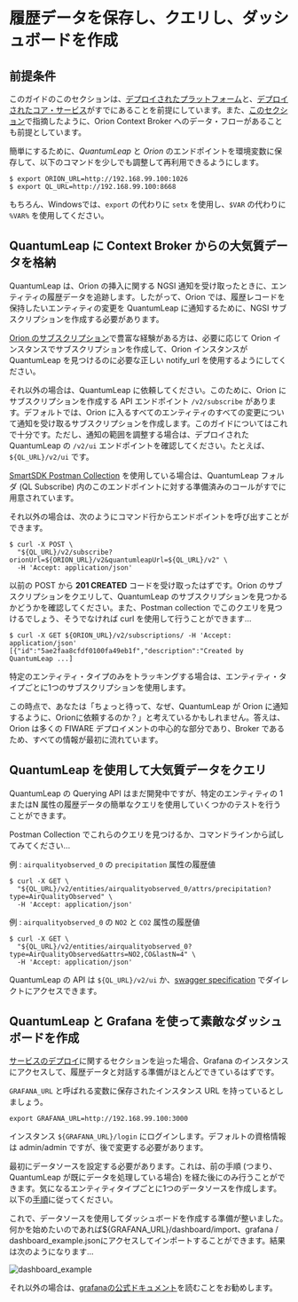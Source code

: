 # 履歴データを保存し、クエリし、ダッシュボードを作成

## 前提条件

このガイドのこのセクションは、[デプロイされたプラットフォーム](../platform/swarmcluster/)と、[デプロイされたコア・サービス](../platform/deployservices/)がすでにあることを前提にしています。また、[このセクション](contextbroker/)で指摘したように、Orion Context Broker へのデータ・フローがあることも前提としています。

簡単にするために、*QuantumLeap* と *Orion* のエンドポイントを環境変数に保存して、以下のコマンドを少しでも調整して再利用できるようにします。

```
$ export ORION_URL=http://192.168.99.100:1026
$ export QL_URL=http://192.168.99.100:8668
```

もちろん、Windowsでは、`export` の代わりに `setx` を使用し、`$VAR` の代わりに `%VAR%` を使用してください。

## QuantumLeap に Context Broker からの大気質データを格納

QuantumLeap は、Orion の挿入に関する NGSI 通知を受け取ったときに、エンティティの履歴データを追跡します。したがって、Orion では、履歴レコードを保持したいエンティティの変更を QuantumLeap に通知するために、NGSI サブスクリプションを作成する必要があります。

[Orion のサブスクリプション](http://fiware-orion.readthedocs.io/en/latest/user/walkthrough_apiv2/index.html#subscriptions)で豊富な経験がある方は、必要に応じて Orion インスタンスでサブスクリプションを作成して、Orion インスタンスが QuantumLeap を見つけるのに必要な正しい notify_url を使用するようにしてください。

それ以外の場合は、QuantumLeap に依頼してください。このために、Orion にサブスクリプションを作成する API エンドポイント `/v2/subscribe` があります。デフォルトでは、Orion に入るすべてのエンティティのすべての変更について通知を受け取るサブスクリプションを作成します。このガイドについてはこれで十分です。ただし、通知の範囲を調整する場合は、デプロイされた QuantumLeap の `/v2/ui` エンドポイントを確認してください。たとえば、`${QL_URL}/v2/ui` です。

[SmartSDK Postman Collection](https://github.com/smartsdk/smartsdk-recipes/blob/master/recipes/tools/postman_collection.json) を使用している場合は、QuantumLeap フォルダ (QL Subscribe) 内のこのエンドポイントに対する準備済みのコールがすでに用意されています。

それ以外の場合は、次のようにコマンド行からエンドポイントを呼び出すことができます。

```
$ curl -X POST \
  "${QL_URL}/v2/subscribe?orionUrl=${ORION_URL}/v2&quantumleapUrl=${QL_URL}/v2" \
  -H 'Accept: application/json'
```

以前の POST から **201 CREATED** コードを受け取ったはずです。Orion のサブスクリプションをクエリして、QuantumLeap のサブスクリプションを見つかるかどうかを確認してください。また、Postman collection でこのクエリを見つけるでしょう、そうでなければ curl を使用して行うことができます...

```
$ curl -X GET ${ORION_URL}/v2/subscriptions/ -H 'Accept: application/json'
[{"id":"5ae2faa8cfdf0100fa49eb1f","description":"Created by QuantumLeap ...]
```

特定のエンティティ・タイプのみをトラッキングする場合は、エンティティ・タイプごとに1つのサブスクリプションを使用します。

この時点で、あなたは「ちょっと待って、なぜ、QuantumLeap が Orion に通知するように、Orionに依頼するのか？」と考えているかもしれません。答えは、Orion は多くの FIWARE デプロイメントの中心的な部分であり、Broker であるため、すべての情報が最初に流れています。

## QuantumLeap を使用して大気質データをクエリ

QuantumLeap の Querying API はまだ開発中ですが、特定のエンティティの 1またはN 属性の履歴データの簡単なクエリを使用していくつかのテストを行うことができます。

Postman Collection でこれらのクエリを見つけるか、コマンドラインから試してみてください...

例 : `airqualityobserved_0` の `precipitation` 属性の履歴値

```
$ curl -X GET \
  "${QL_URL}/v2/entities/airqualityobserved_0/attrs/precipitation?type=AirQualityObserved" \
  -H 'Accept: application/json'
```

例 : `airqualityobserved_0` の `NO2` と `CO2` 属性の履歴値

```
$ curl -X GET \
  "${QL_URL}/v2/entities/airqualityobserved_0?type=AirQualityObserved&attrs=NO2,CO&lastN=4" \
  -H 'Accept: application/json'
```

QuantumLeap の API は `${QL_URL}/v2/ui` か、[swagger specification](https://github.com/smartsdk/ngsi-timeseries-api/blob/master/specification/quantumleap.yml) でダイレクトにアクセスできます。

## QuantumLeap と Grafana を使って素敵なダッシュボードを作成

[サービスのデプロイ](../platform/deployservices/)に関するセクションを辿った場合、Grafana のインスタンスにアクセスして、履歴データと対話する準備がほとんどできているはずです。

`GRAFANA_URL` と呼ばれる変数に保存されたインスタンス URL を持っているとしましょう。

```
export GRAFANA_URL=http://192.168.99.100:3000
```

インスタンス `${GRAFANA_URL}/login` にログインします。デフォルトの資格情報は admin/admin ですが、後で変更する必要があります。

最初にデータソースを設定する必要があります。これは、前の手順 (つまり、QuantumLeap が既にデータを処理している場合) を経た後にのみ行うことができます。気になるエンティティタイプごとに1つのデータソースを作成します。以下の[手順](https://quantumleap.readthedocs.io/en/latest/admin/grafana/)に従ってください。

これで、データソースを使用してダッシュボードを作成する準備が整いました。何かを始めたいのであれば${GRAFANA_URL}/dashboard/import、grafana / dashboard_example.jsonにアクセスしてインポートすることができます。結果は次のようになります...

![dashboard_example](grafana/dashboard_example.png "Dashboard Example")

それ以外の場合は、[grafanaの公式ドキュメント](http://docs.grafana.org/guides/getting_started/)を読むことをお勧めします。
